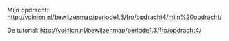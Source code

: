 Mijn opdracht: http://volnion.nl/bewijzenmap/periode1.3/fro/opdracht4/mijn%20opdracht/

De tutorial: http://volnion.nl/bewijzenmap/periode1.3/fro/opdracht4/
